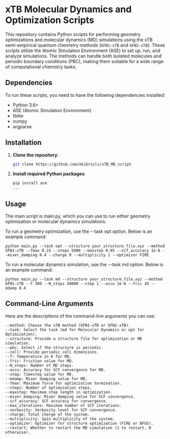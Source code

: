 # xTB Molecular Dynamics and Optimization Scripts


This repository contains Python scripts for performing geometry optimizations and molecular dynamics (MD) simulations using the xTB semi-empirical quantum chemistry methods (`GFN1-xTB` and `GFN2-xTB`). These scripts utilize the Atomic Simulation Environment (ASE) to set up, run, and analyze simulations. The methods can handle both isolated molecules and periodic boundary conditions (PBC), making them suitable for a wide range of computational chemistry tasks.

## Dependencies

To run these scripts, you need to have the following dependencies installed:

- Python 3.6+
- ASE (Atomic Simulation Environment)
- tblite
- numpy
- argparse

## Installation

1. **Clone the repository**:
   ```bash
   git clone https://github.com/okibrisli/xTB_MD_script
   
2. **Install required Python packages**:
   ```bash
   pip install ase
   ...

## Usage
The main script is main.py, which you can use to run either geometry optimization or molecular dynamics simulations.


To run a geometry optimization, use the --task opt option. Below is an example command:
```
python main.py --task opt --structure your_structure_file.xyz --method GFN1-xTB --fmax 0.15 --steps 5000 --maxstep 0.05 --scf_accuracy 1e-6 --mixer_damping 0.4 --charge 0 --multiplicity 1 --optimizer FIRE
```



To run a molecular dynamics simulation, use the --task md option. Below is an example command:

```
python main.py --task md --structure your_structure_file.xyz --method GFN1-xTB --T 300 --N_steps 50000 --step 1 --accu 1e-6 --fric 10 --mdamp 0.4
```


## Command-Line Arguments

Here are the descriptions of the command-line arguments you can use:
```
--method: Choose the xTB method (GFN1-xTB or GFN2-xTB).
--task: Select the task (md for Molecular Dynamics or opt for Optimization).
--structure: Provide a structure file for optimization or MD simulation.
--pbc: Select if the structure is periodic.
--cell: Provide periodic cell dimensions.
--T: Temperature in K for MD.
--fric: Friction value for MD.
--N_steps: Number of MD steps.
--accu: Accuracy for SCF convergence for MD.
--step: Timestep value for MD.
--mdamp: Mixer damping value for MD.
--fmax: Maximum force for optimization termination.
--steps: Number of optimization steps.
--maxstep: Maximum step length in optimization.
--mixer_damping: Mixer damping value for SCF convergence.
--scf_accuracy: SCF accuracy for convergence.
--max_iterations: Maximum number of SCF iterations.
--verbosity: Verbosity level for SCF convergence.
--charge: Total charge of the system.
--multiplicity: Spin multiplicity of the system.
--optimizer: Optimizer for structure optimization (FIRE or BFGS).
--restart: Whether to restart the MD simulation (1 to restart, 0 otherwise).
```